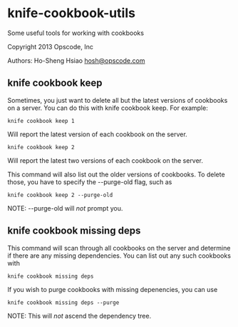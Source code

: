 knife-cookbook-utils
====================

Some useful tools for working with cookbooks

Copyright 2013 Opscode, Inc

Authors:
  Ho-Sheng Hsiao <hosh@opscode.com>


knife cookbook keep
-------------------

Sometimes, you just want to delete all but the latest versions of cookbooks on a server. You
can do this with knife cookbook keep. For example:

    knife cookbook keep 1

Will report the latest version of each cookbook on the server.

    knife cookbook keep 2

Will report the latest two versions of each cookbook on the server.

This command will also list out the older versions of cookbooks. To delete those, you have
to specify the --purge-old flag, such as

    knife cookbook keep 2 --purge-old

NOTE: --purge-old will *not* prompt you.


knife cookbook missing deps
---------------------------

This command will scan through all cookbooks on the server and determine if there are any
missing dependencies. You can list out any such cookbooks with

    knife cookbook missing deps

If you wish to purge cookbooks with missing depenencies, you can use

    knife cookbook missing deps --purge

NOTE: This will *not* ascend the dependency tree.
